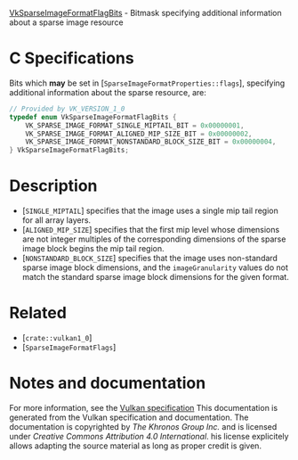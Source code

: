 [VkSparseImageFormatFlagBits](https://www.khronos.org/registry/vulkan/specs/1.3-extensions/man/html/VkSparseImageFormatFlagBits.html) - Bitmask specifying additional information about a sparse image resource

# C Specifications
Bits which  **may**  be set in [`SparseImageFormatProperties::flags`],
specifying additional information about the sparse resource, are:
```c
// Provided by VK_VERSION_1_0
typedef enum VkSparseImageFormatFlagBits {
    VK_SPARSE_IMAGE_FORMAT_SINGLE_MIPTAIL_BIT = 0x00000001,
    VK_SPARSE_IMAGE_FORMAT_ALIGNED_MIP_SIZE_BIT = 0x00000002,
    VK_SPARSE_IMAGE_FORMAT_NONSTANDARD_BLOCK_SIZE_BIT = 0x00000004,
} VkSparseImageFormatFlagBits;
```

# Description
- [`SINGLE_MIPTAIL`] specifies that the image uses a single mip tail region for all array layers.
- [`ALIGNED_MIP_SIZE`] specifies that the first mip level whose dimensions are not integer multiples of the corresponding dimensions of the sparse image block begins the mip tail region.
- [`NONSTANDARD_BLOCK_SIZE`] specifies that the image uses non-standard sparse image block dimensions, and the `imageGranularity` values do not match the standard sparse image block dimensions for the given format.

# Related
- [`crate::vulkan1_0`]
- [`SparseImageFormatFlags`]

# Notes and documentation
For more information, see the [Vulkan specification](https://www.khronos.org/registry/vulkan/specs/1.3-extensions/html/vkspec.html)
This documentation is generated from the Vulkan specification and documentation.
The documentation is copyrighted by *The Khronos Group Inc.* and is licensed under *Creative Commons Attribution 4.0 International*.
his license explicitely allows adapting the source material as long as proper credit is given.
        